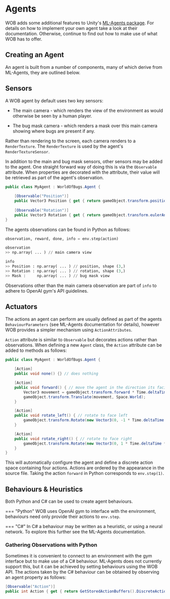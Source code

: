 # Agents

WOB adds some additional features to Unity's [ML-Agents package](https://github.com/Unity-Technologies/ml-agents). For details on how to implement your own agent take a look at their documentation. Otherwise, continue to find out how to make use of what WOB has to offer.

## Creating an Agent

An agent is built from a number of components, many of which derive from ML-Agents, they are outlined below.


## Sensors

A WOB agent by default uses two key sensors:

* The main camera - which renders the view of the environment as would otherwise be seen by a human player.

* The bug mask camera - which renders a mask over this main camera showing where bugs are present if any.

Rather than rendering to the screen, each camera renders to a `RenderTexture`. The `RenderTexture` is used by the agent's `RenderTextureSensor`. 

In addition to the main and bug mask sensors, other sensors may be added to the agent. One straight forward way of doing this is via the `Observable` attribute. When properties are decorated with the attribute, their value will be retrieved as part of the agent's observation. 

```cs
public class MyAgent : WorldOfBugs.Agent {
    
    [Observable("Position")]
    public Vector3 Position { get { return gameObject.transform.position; }}
    
    [Observable("Rotation")]
    public Vector3 Rotation { get { return gameObject.transform.eulerAngles; }}
}
```

The agents observations can be found in Python as follows:

```Python
observation, reward, done, info = env.step(action)

observation 
>> np.array( ... ) // main camera view

info 
>> Position : np.array( ... ) // position, shape (3,) 
>> Rotation : np.array( ... ) // rotation, shape (3,)
>> Mask :     np.array( ... ) // bug mask view
```

Observations other than the main camera observation are part of `info` to adhere to OpenAI gym's API guidelines.




## Actuators

The actions an agent can perform are usually defined as part of the agents `BehaviourParameters` (see ML-Agents documentation for details), however WOB provides a simpler mechanism using `ActionAttributes`. 

`Action` attribute is similar to `Observable` but decorates actions rather than observations. When defining a new `Agent` class, the `Action` attribute can be added to methods as follows:

```cs
public class MyAgent : WorldOfBugs.Agent {
    
    [Action]
    public void none() {} // does nothing

    [Action]
    public void forward() { // move the agent in the direction its facing
        Vector3 movement = gameObject.transform.forward * Time.deltaTime * MovementSpeed;
        gameObject.transform.Translate(movement, Space.World);
    }

    [Action]
    public void rotate_left() { // rotate to face left
        gameObject.transform.Rotate(new Vector3(0, -1 * Time.deltaTime * AngularSpeed, 0));
    }

    [Action]
    public void rotate_right() { // rotate to face right
        gameObject.transform.Rotate(new Vector3(0, 1 * Time.deltaTime * AngularSpeed, 0));
    }
}
```

This will automatically configure the agent and define a discrete action space containing four actions. Actions are ordered by the appearance in the source file. Taking the action `forward` in Python corresponds to `env.step(1)`. 

## Behaviours & Heuristics

Both Python and C# can be used to create agent behaviours. 

=== "Python"
    WOB uses OpenAI gym to interface with the environment, behaviours need only provide their actions to `env.step`. 

=== "C#" 
    In C# a behaviour may be written as a heuristic, or using a neural network. To explore this further see the ML-Agents documentation.

### Gathering Observations with Python

Sometimes it is convenient to connect to an environment with the gym interface but to make use of a C# behaviour. ML-Agents does not currently support this, but it can be achieved by setting behaviours using the WOB API. The actions taken by the C# behaviour can be obtained by observing an agent property as follows: 

```cs
[Observable("Action")]
public int Action { get { return GetStoredActionBuffers().DiscreteActions[0]; }}
```


